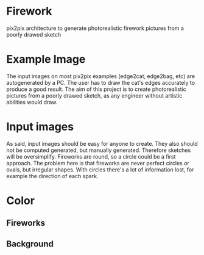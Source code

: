 # Firework
pix2pix architecture to generate photorealistic firework pictures from a poorly drawed sketch

# Example Image


The input images on most pix2pix examples (edge2cat, edge2bag, etc) are autogenerated by a PC. The user has to draw the cat's edges accurately to produce a good result. The aim of this project is to create photorealistic pictures from a poorly drawed sketch, as any engineer without artistic abilities would draw.

# Input images

As said, input images should be easy for anyone to create. They also should not be computed generated, but manually generated. Therefore sketches will be oversimplify. Fireworks are round, so a circle could be a first approach. The problem here is that fireworks are never perfect circles or ovals, but irregular shapes. With circles there's a lot of information lost, for example the direction of each spark. 

# Color

## Fireworks

## Background